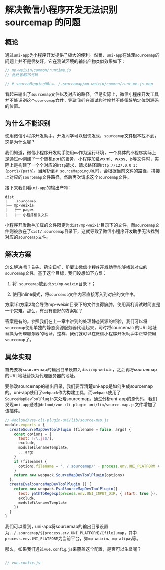# 解决微信小程序开发无法识别 sourcemap 的问题

## 概论

通过`uni-app`为小程序开发提供了极大的便利。然而，`uni-app`在处理`sourcemap`的问题上并不是很友好，它在测试环境的输出产物类似效果如下：

```javascript
// mp-weixin/common/runtime.js
// 此处省略JS代码

// # sourceMappingURL=../.sourcemap/mp-weixin/common/runtime.js.map
```

看起来输出了`sourcemap`文件以及对应的路径，但是实际上，微信小程序开发工具并不能识别这个`sourcemap`文件，导致我们在调试的时候并不能很好地定位到源码的位置。

## 为什么不能识别

使用微信小程序开发助手，开发同学可以很快发现，`sourcemap`文件根本找不到，这是为什么呢？

我们知道，微信小程序开发助手使用`nw`作为运行环境，一个具体的小程序实际上是通过`nw`创建了一个随机port的服务，小程序加载wxml、wxss、js等文件时，实际上是构建了一个个对应的`http`请求，请求路径即`http://127.0.0.1:{port}/{path}`。当解析到`# sourceMappingURL`时，会根据当前文件的路径，拼接上对应的`sourcemap`文件路径，然后再次请求这个`sourcemap`文件。

接下来我们看`uni-app`的输出产物：

```text
dist
|── .sourcemap
|── mp-weixin
|   ├── pages
|   ├── 小程序相关文件
```

小程序开发助手加载的文件限定为`dist/mp-weixin`目录下的文件，而`sourcemap`文件则被放在了`dist/.sourcemap`目录下，这就导致了微信小程序开发助手无法找到对应的`sourcemap`文件。

## 解决方案

怎么解决呢？首先，确定目标，即要让微信小程序开发助手能够找到对应的`sourcemap`文件。基于这个目标，我们设想如下方案：

1. 将`.sourcemap`放到`dist/mp-weixin`目录下；

2. 使用inline模式，将`sourcemap`文件内容直接写入到对应的文件中。

方案1和方案2均会导致mp-weixin目录下的文件变得臃肿，使用真机调试时简直是一个灾难。那么，有没有更好的方案呢？

答案是有的。参照我们在上一章中讲到的处理静态资源的经验，我们可以将`sourcemap`使用单独的静态资源服务器代理起来，同时将sourcemap
的URL地址替换为代理服务器的地址。这样，我们就可以在微信小程序开发助手中正常使用`sourcemap`了。

## 具体实现

首先要将source-map的输出目录设置为`dist/mp-weixin`，之后再将sourcemap的URL地址替换为代理服务器的地址。

要修改sourcemap的输出目录，我们要弄清楚uni-app是如何生成sourcemap的。uni-app使用了`webpack`作为构建工具，而`webpack`使用了`SourceMapDevToolPlugin`来处理sourcemap。通过分析uni-app的源代码，我们发现`uni-app`通过`@dcloud/vue-cli-plugin-uni/lib/source-map.js`文件增加了该插件。

```javascript
// @dcloud/vue-cli-plugin-uni/lib/source-map.js
module.exports = {
  createSourceMapDevToolPlugin (filename = false, args) {
    const options = {
      test: [/\.js$/],
      exclude,
      moduleFilenameTemplate,
      ...args
    }
    if (filename) {
      options.filename = '../.sourcemap/' + process.env.UNI_PLATFORM + '/[file].map'
    }
    return new webpack.SourceMapDevToolPlugin(options)
  },
  createEvalSourceMapDevToolPlugin () {
    return new webpack.EvalSourceMapDevToolPlugin({
      test: pathToRegexp(process.env.UNI_INPUT_DIR, { start: true }),
      exclude,
      moduleFilenameTemplate
    })
  }
}
```

我们可以看到，uni-app将sourcemap的输出目录设置为`../.sourcemap/${process.env.UNI_PLATFORM}/[file].map`，其中`process.env.UNI_PLATFORM`为当前平台，如`mp-weixin`、`mp-alipay`等。

那么，如果我们通过`vue.config.js`来覆盖这个配置，是否可以生效呢？

```javascript
```

```javascript
// vue.config.js

```